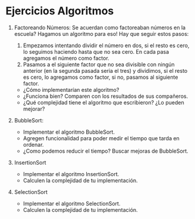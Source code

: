 # Ejercicios Algoritmos

1. Factoreando Números:
	Se acuerdan como factoreaban números en la escuela? Hagamos un algoritmo para eso! Hay que seguir estos pasos:
	1. Empezamos intentando dividir el número en dos, si el resto es cero, lo seguimos haciendo hasta que no sea cero. En cada pasa agregamos el número como factor.
	2. Pasamos a el siguiente factor que no sea divisible con ningún anterior (en la segunda pasada seria el tres) y dividimos, si el resto es cero, lo agregamos como factor, si no, pasamos al siguiente factor.

	- ¿Cómo implementarían este algoritmo?
	- ¿Funciona bien? Comparen con los resultados de sus compañeros.
	- ¿Qué complejidad tiene el algoritmo que escribieron? ¿Lo pueden mejorar?

2. BubbleSort:
	* Implementar el algoritmo BubbleSort.
	* Agregen funcionalidad para poder medir el tiempo que tarda en ordenar.
	* ¿Como podemos reducir el tiempo? Buscar mejoras de BubbleSort.


2. InsertionSort
	* Implementar el algoritmo InsertionSort.
	* Calculen la complejidad de tu implementación.

3. SelectionSort
	* Implementar el algoritmo SelectionSort.
	* Calculen la complejidad de tu implementación.
